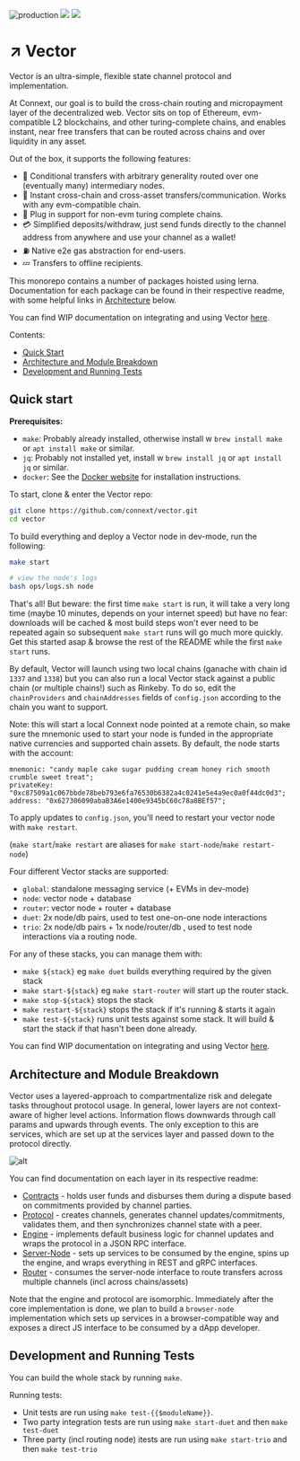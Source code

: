 ![production](https://github.com/connext/vector/workflows/Production/badge.svg) [![](https://img.shields.io/discord/454734546869551114?&logo=discord)](https://discord.gg/m93Sqf4) [![](https://img.shields.io/twitter/follow/ConnextNetwork?style=social)](https://twitter.com/ConnextNetwork)

# ↗️ Vector

Vector is an ultra-simple, flexible state channel protocol and implementation.

At Connext, our goal is to build the cross-chain routing and micropayment layer of the decentralized web. Vector sits on top of Ethereum, evm-compatible L2 blockchains, and other turing-complete chains, and enables instant, near free transfers that can be routed across chains and over liquidity in any asset.

Out of the box, it supports the following features:

- 💸 Conditional transfers with arbitrary generality routed over one (eventually many) intermediary nodes.
- 🔀 Instant cross-chain and cross-asset transfers/communication. Works with any evm-compatible chain.
- 🔌 Plug in support for non-evm turing complete chains.
- 💳 Simplified deposits/withdraw, just send funds directly to the channel address from anywhere and use your channel as a wallet!
- ⛽ Native e2e gas abstraction for end-users.
- 💤 Transfers to offline recipients.

This monorepo contains a number of packages hoisted using lerna. Documentation for each package can be found in their respective readme, with some helpful links in [Architecture](#architecture) below.

You can find WIP documentation on integrating and using Vector [here](https://connext.github.io/vector/).

Contents:

- [Quick Start](#quick-start)
- [Architecture and Module Breakdown](#architecture-and-module-breakdown)
- [Development and Running Tests](#development-and-running-tests)

## Quick start

**Prerequisites:**

- `make`: Probably already installed, otherwise install w `brew install make` or `apt install make` or similar.
- `jq`: Probably not installed yet, install w `brew install jq` or `apt install jq` or similar.
- `docker`: See the [Docker website](https://www.docker.com/) for installation instructions.

To start, clone & enter the Vector repo:

```bash
git clone https://github.com/connext/vector.git
cd vector
```

To build everything and deploy a Vector node in dev-mode, run the following:

```bash
make start

# view the node's logs
bash ops/logs.sh node
```

That's all! But beware: the first time `make start` is run, it will take a very long time (maybe 10 minutes, depends on your internet speed) but have no fear: downloads will be cached & most build steps won't ever need to be repeated again so subsequent `make start` runs will go much more quickly. Get this started asap & browse the rest of the README while the first `make start` runs.

By default, Vector will launch using two local chains (ganache with chain id `1337` and `1338`) but you can also run a local Vector stack against a public chain (or multiple chains!) such as Rinkeby. To do so, edit the `chainProviders` and `chainAddresses` fields of `config.json` according to the chain you want to support.

Note: this will start a local Connext node pointed at a remote chain, so make sure the mnemonic used to start your node is funded in the appropriate native currencies and supported chain assets. By default, the node starts with the account:

```node
mnemonic: "candy maple cake sugar pudding cream honey rich smooth crumble sweet treat";
privateKey: "0xc87509a1c067bbde78beb793e6fa76530b6382a4c0241e5e4a9ec0a0f44dc0d3";
address: "0x627306090abaB3A6e1400e9345bC60c78a8BEf57";
```

To apply updates to `config.json`, you'll need to restart your vector node with `make restart`.

(`make start`/`make restart` are aliases for `make start-node`/`make restart-node`)

Four different Vector stacks are supported:

- `global`: standalone messaging service (+ EVMs in dev-mode)
- `node`: vector node + database
- `router`: vector node + router + database
- `duet`: 2x node/db pairs, used to test one-on-one node interactions
- `trio`: 2x node/db pairs + 1x node/router/db , used to test node interactions via a routing node.

For any of these stacks, you can manage them with:

- `make ${stack}` eg `make duet` builds everything required by the given stack
- `make start-${stack}` eg `make start-router` will start up the router stack.
- `make stop-${stack}` stops the stack
- `make restart-${stack}` stops the stack if it's running & starts it again
- `make test-${stack}` runs unit tests against some stack. It will build & start the stack if that hasn't been done already.

You can find WIP documentation on integrating and using Vector [here](https://connext.github.io/vector/).

## Architecture and Module Breakdown

Vector uses a layered-approach to compartmentalize risk and delegate tasks throughout protocol usage. In general, lower layers are not context-aware of higher level actions. Information flows downwards through call params and upwards through events. The only exception to this are services, which are set up at the services layer and passed down to the protocol directly.

![alt](https://i.ibb.co/wRnskD4/Vector-System-Architecture-3.png)

You can find documentation on each layer in its respective readme:

- [Contracts](https://github.com/connext/vector/blob/master/modules/contracts/) - holds user funds and disburses them during a dispute based on commitments provided by channel parties.
- [Protocol](https://github.com/connext/vector/tree/master/modules/protocol/) - creates channels, generates channel updates/commitments, validates them, and then synchronizes channel state with a peer.
- [Engine](https://github.com/connext/vector/blob/master/modules/engine/) - implements default business logic for channel updates and wraps the protocol in a JSON RPC interface.
- [Server-Node](https://github.com/connext/vector/blob/master/modules/server-node/) - sets up services to be consumed by the engine, spins up the engine, and wraps everything in REST and gRPC interfaces.
- [Router](https://github.com/connext/vector/blob/master/modules/router/) - consumes the server-node interface to route transfers across multiple channels (incl across chains/assets)

Note that the engine and protocol are isomorphic. Immediately after the core implementation is done, we plan to build a `browser-node` implementation which sets up services in a browser-compatible way and exposes a direct JS interface to be consumed by a dApp developer.

## Development and Running Tests

You can build the whole stack by running `make`.

Running tests:

- Unit tests are run using `make test-{{$moduleName}}`.
- Two party integration tests are run using `make start-duet` and then `make test-duet`
- Three party (incl routing node) itests are run using `make start-trio` and then `make test-trio`
